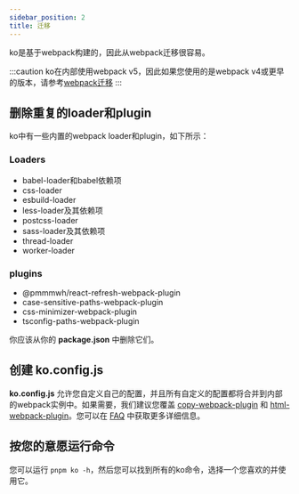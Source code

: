```yaml
---
sidebar_position: 2
title: 迁移
---
```


ko是基于webpack构建的，因此从webpack迁移很容易。

:::caution
ko在内部使用webpack v5，因此如果您使用的是webpack v4或更早的版本，请参考[webpack迁移](https://webpack.js.org/migrate/5)
:::

## 删除重复的loader和plugin
ko中有一些内置的webpack loader和plugin，如下所示：
### Loaders
* babel-loader和babel依赖项
* css-loader
* esbuild-loader
* less-loader及其依赖项
* postcss-loader
* sass-loader及其依赖项
* thread-loader
* worker-loader


### plugins
* @pmmmwh/react-refresh-webpack-plugin
* case-sensitive-paths-webpack-plugin
* css-minimizer-webpack-plugin
* tsconfig-paths-webpack-plugin

你应该从你的 **package.json** 中删除它们。

## 创建 **ko.config.js**
**ko.config.js** 允许您自定义自己的配置，并且所有自定义的配置都将合并到内部的webpack实例中。如果需要，我们建议您覆盖 [copy-webpack-plugin](https://github.com/webpack-contrib/copy-webpack-plugin) 和 [html-webpack-plugin](https://github.com/jantimon/html-webpack-plugin)。您可以在 [FAQ](/docs/5.x/FAQ) 中获取更多详细信息。

## 按您的意愿运行命令
您可以运行 `pnpm ko -h`，然后您可以找到所有的ko命令，选择一个您喜欢的并使用它。



